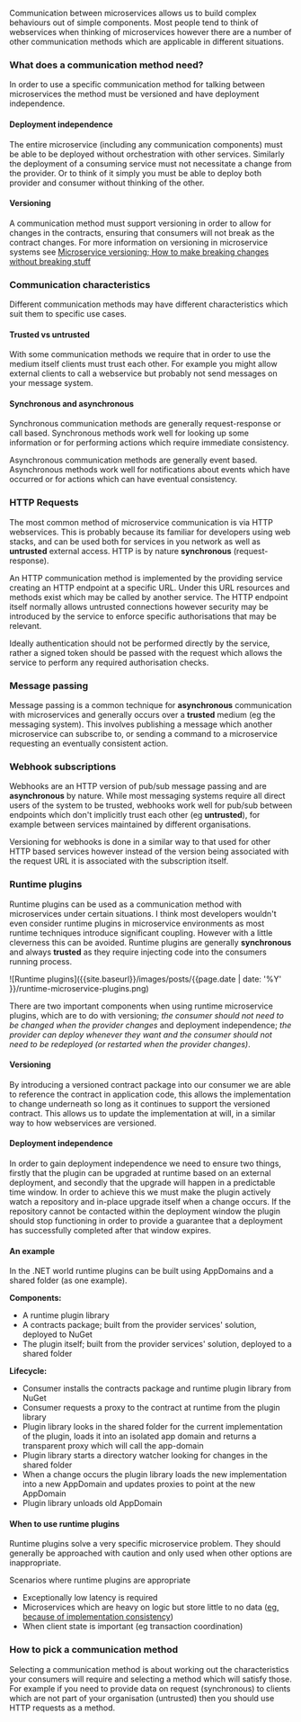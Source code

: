 Communication between microservices allows us to build complex behaviours out of simple components. Most people tend to think of webservices when thinking of microservices however there are a number of other communication methods which are applicable in different situations.

### What does a communication method need?
In order to use a specific communication method for talking between microservices the method must be versioned and have deployment independence.

#### Deployment independence
The entire microservice (including any communication components) must be able to be deployed without orchestration with other services. Similarly the deployment of a consuming service must not necessitate a change from the provider. Or to think of it simply you must be able to deploy both provider and consumer without thinking of the other.

#### Versioning
A communication method must support versioning in order to allow for changes in the contracts, ensuring that consumers will not break as the contract changes. For more information on versioning in microservice systems see [Microservice versioning; How to make breaking changes without breaking stuff]({{site.baseurl}}/2017/microservice_versioning;_how_to_make_breaking_changes_without_breaking_stuff/)

### Communication characteristics
Different communication methods may have different characteristics which suit them to specific use cases.

#### Trusted vs untrusted
With some communication methods we require that in order to use the medium itself clients must trust each other. For example you might allow external clients to call a webservice but probably not send messages on your message system.

#### Synchronous and asynchronous
Synchronous communication methods are generally request-response or call based. Synchronous methods work well for looking up some information or for performing actions which require immediate consistency.

Asynchronous communication methods are generally event based. Asynchronous methods work well for notifications about events which have occurred or for actions which can have eventual consistency.

### HTTP Requests
The most common method of microservice communication is via HTTP webservices. This is probably because its familiar for developers using web stacks, and can be used both for services in you network as well as **untrusted** external access. HTTP is by nature **synchronous** (request-response).

An HTTP communication method is implemented by the providing service creating an HTTP endpoint at a specific URL. Under this URL resources and methods exist which may be called by another service. The HTTP endpoint itself normally allows untrusted connections however security may be introduced by the service to enforce specific authorisations that may be relevant.

Ideally authentication should not be performed directly by the service, rather a signed token should be passed with the request which allows the service to perform any required authorisation checks.

### Message passing
Message passing is a common technique for **asynchronous** communication with microservices and generally occurs over a **trusted** medium (eg the messaging system). This involves publishing a message which another microservice can subscribe to, or sending a command to a microservice requesting an eventually consistent action.

### Webhook subscriptions
Webhooks are an HTTP version of pub/sub message passing and are **asynchronous** by nature. While most messaging systems require all direct users of the system to be trusted, webhooks work well for pub/sub between endpoints which don't implicitly trust each other (eg **untrusted**), for example between services maintained by different organisations.

Versioning for webhooks is done in a similar way to that used for other HTTP based services however instead of the version being associated with the request URL it is associated with the subscription itself.

### Runtime plugins
Runtime plugins can be used as a communication method with microservices under certain situations. I think most developers wouldn't even consider runtime plugins in microservice environments as most runtime techniques introduce significant coupling. However with a little cleverness this can be avoided. Runtime plugins are generally **synchronous** and always **trusted** as they require injecting code into the consumers running process.

![Runtime plugins]({{site.baseurl}}/images/posts/{{page.date | date: '%Y' }}/runtime-microservice-plugins.png)

There are two important components when using runtime microservice plugins, which are to do with versioning; *the consumer should not need to be changed when the provider changes* and deployment independence; *the provider can deploy whenever they want and the consumer should not need to be redeployed (or restarted when the provider changes)*.

#### Versioning
By introducing a versioned contract package into our consumer we are able to reference the contract in application code, this allows the implementation to change underneath so long as it continues to support the versioned contract. This allows us to update the implementation at will, in a similar way to how webservices are versioned.

#### Deployment independence
In order to gain deployment independence we need to ensure two things, firstly that the plugin can be upgraded at runtime based on an external deployment, and secondly that the upgrade will happen in a predictable time window. In order to achieve this we must make the plugin actively watch a repository and in-place upgrade itself when a change occurs. If the repository cannot be contacted within the deployment window the plugin should stop functioning in order to provide a guarantee that a deployment has successfully completed after that window expires.

#### An example
In the .NET world runtime plugins can be built using AppDomains and a shared folder (as one example).

**Components:**

 - A runtime plugin library
 - A contracts package; built from the provider services' solution, deployed to NuGet
 - The plugin itself; built from the provider services' solution, deployed to a shared folder

**Lifecycle:**

 - Consumer installs the contracts package and runtime plugin library from NuGet
 - Consumer requests a proxy to the contract at runtime from the plugin library
 - Plugin library looks in the shared folder for the current implementation of the plugin, loads it into an isolated app domain and returns a transparent proxy which will call the app-domain
 - Plugin library starts a directory watcher looking for changes in the shared folder
 - When a change occurs the plugin library loads the new implementation into a new AppDomain and updates proxies to point at the new AppDomain
 - Plugin library unloads old AppDomain

#### When to use runtime plugins
Runtime plugins solve a very specific microservice problem. They should generally be approached with caution and only used when other options are inappropriate.

Scenarios where runtime plugins are appropriate

 - Exceptionally low latency is required
 - Microservices which are heavy on logic but store little to no data ([eg, because of implementation consistency]({{site.baseurl}}/2017/library_vs_microservice/))
 - When client state is important (eg transaction coordination)

### How to pick a communication method
Selecting a communication method is about working out the characteristics your consumers will require and selecting a method which will satisfy those. For example if you need to provide data on request (synchronous) to clients which are not part of your organisation (untrusted) then you should use HTTP requests as a method.
